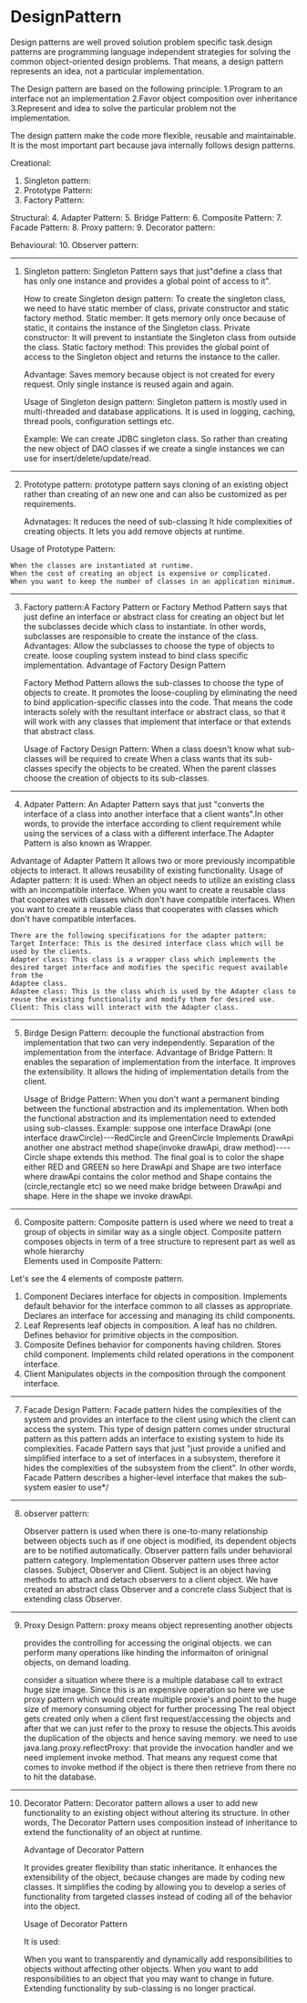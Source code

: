 # DesignPattern
Design patterns are well proved solution problem specific task.design patterns are programming language independent strategies 
for solving the common object-oriented design problems. That means, a design pattern represents an idea, not a particular implementation.

The Design pattern are based on the following principle:
 1.Program to an interface not an implementation
 2.Favor object composition over inheritance
 3.Represent and idea to solve the particular problem not the implementation.
 
The design pattern make the code more flexible, reusable and maintainable. It is the most important part because java internally follows design patterns. 
 
  Creational:
  1. Singleton pattern:
  2. Prototype Pattern:
  3. Factory Pattern:
 
  Structural:
  4. Adapter Pattern:
  5. Bridge Pattern:
  6. Composite Pattern:
  7. Facade Pattern:
  8. Proxy pattern:
  9. Decorator pattern: 
  
  Behavioural: 
  10. Observer pattern: 
  
 ----------------------------------------------------------------------------------------------------------------------------------------------------------- 
  
1. Singleton pattern: Singleton Pattern says that just"define a class that has only one instance and provides a global point of access to it".
	
	How to create Singleton design pattern:	To create the singleton class, we need to have static member of class, private constructor and static factory method.
	Static member: It gets memory only once because of static, it contains the instance of the Singleton class.
	Private constructor: It will prevent to instantiate the Singleton class from outside the class.
	Static factory method: This provides the global point of access to the Singleton object and returns the instance to the caller.
	
	Advantage: Saves memory because object is not created for every request. Only single instance is reused again and again.
	
	Usage of Singleton design pattern: 
    Singleton pattern is mostly used in multi-threaded and database applications. It is used in logging, caching, thread pools, configuration settings etc.
	
	Example: We can create JDBC singleton class. So rather than creating the new object of DAO classes if we create a single instances we can use for insert/delete/update/read.
------------------------------------------------------------------------------------------------------------------------------------------------------------------------
2. Prototype pattern:  prototype pattern says cloning of an existing object rather than creating of an new one  and can also be customized as per requirements.
   
   Advnatages:
 	It reduces the need of sub-classing
 	It hide complexities of creating objects.
 	It lets you add remove objects at runtime.
 
 Usage of Prototype Pattern:

	When the classes are instantiated at runtime.
	When the cost of creating an object is expensive or complicated.
	When you want to keep the number of classes in an application minimum.
 --------------------------------------------------------------------------------------------------------------------------------------------------------------------
 3. Factory pattern:A Factory Pattern or Factory Method Pattern says that just define an interface or abstract class for creating an object  but let the subclasses decide which class to instantiate. 
	In other words, subclasses are responsible to create the instance of the class.	Advantages: Allow the subclasses to choose the type of objects to create.
	loose coupling system instead to bind class specific implementation.
	Advantage of Factory Design Pattern

	Factory Method Pattern allows the sub-classes to choose the type of objects to create.
	It promotes the loose-coupling by eliminating the need to bind application-specific classes into the code. That means the code interacts solely with the resultant interface or abstract class, so that it will work with any classes that implement that interface or that extends that abstract class.
	
	Usage of Factory Design Pattern:
	When a class doesn't know what sub-classes will be required to create
	When a class wants that its sub-classes specify the objects to be created.
	When the parent classes choose the creation of objects to its sub-classes.
------------------------------------------------------------------------------------------------------------------------------------------------------------------
 4. Adpater Pattern: An Adapter Pattern says that just "converts the interface of a class into another interface that a client wants".In other words, to provide
   the interface according to client requirement while using the services of a class with a different interface.The Adapter Pattern is also known as Wrapper.
   
   Advantage of Adapter Pattern
	It allows two or more previously incompatible objects to interact.
	It allows reusability of existing functionality.
	Usage of Adapter pattern:
	It is used:
	When an object needs to utilize an existing class with an incompatible interface.
	When you want to create a reusable class that cooperates with classes which don't have compatible interfaces.
	When you want to create a reusable class that cooperates with classes which don't have compatible interfaces.
	
	There are the following specifications for the adapter pattern:
	Target Interface: This is the desired interface class which will be used by the clients.
	Adapter class: This class is a wrapper class which implements the desired target interface and modifies the specific request available from the 
	Adaptee class.
	Adaptee class: This is the class which is used by the Adapter class to reuse the existing functionality and modify them for desired use.
	Client: This class will interact with the Adapter class.
---------------------------------------------------------------------------------------------------------------------------------------------------------------
5. Birdge Design Pattern: decouple the functional abstraction from implementation that two can very independently. Separation of the 
   implementation from the interface.
	Advantage of Bridge Pattern:
	It enables the separation of implementation from the interface.
	It improves the extensibility.
	It allows the hiding of implementation details from the client.
	
	Usage of Bridge Pattern:
	When you don't want a permanent binding between the functional abstraction and its implementation.
	When both the functional abstraction and its implementation need to extended using sub-classes.
Example: suppose one interface DrawApi (one interface drawCircle)---RedCircle and GreenCircle Implements DrawApi
						another one abstract method shape(invoke drawApi, draw method)----Circle shape extends this method.
						The final goal is to color the shape either RED and GREEN
						so here DrawApi and Shape are two interface where drawApi contains the color method and Shape contains the (circle,rectangle etc)
                        so we need make bridge between DrawApi and shape. Here in the shape we invoke drawApi.
-------------------------------------------------------------------------------------------------------------------------------------------------
6. Composite pattern: Composite pattern is used where we need to treat a group of objects in similar way as a single object. 
                      Composite pattern composes objects in term of a tree structure to represent part as well as whole hierarchy	
                      Elements used in Composite Pattern:

Let's see the 4 elements of composte pattern.
1) Component
Declares interface for objects in composition.
Implements default behavior for the interface common to all classes as appropriate.
Declares an interface for accessing and managing its child components.
2) Leaf
Represents leaf objects in composition. A leaf has no children.
Defines behavior for primitive objects in the composition.
3) Composite
Defines behavior for components having children.
Stores child component.
Implements child related operations in the component interface.
4) Client
Manipulates objects in the composition through the component interface.
------------------------------------------------------------------------------------------------------------
7. Facade Design Pattern: Facade pattern hides the complexities of the system and provides an interface to the client using which the client can access the system. 
	This type of design pattern comes under structural pattern as this pattern adds an interface to existing system to hide its complexities.
	Facade Pattern says that just "just provide a unified and simplified interface to a set of interfaces in a subsystem, 
	therefore it hides the complexities of the subsystem from the client".
	In other words, Facade Pattern describes a higher-level interface that makes the sub-system easier to use*/
-----------------------------------------------------------------------------------------------------------------------------------
8. observer pattern:
  
    Observer pattern is used when there is one-to-many relationship between objects such as if one object is modified, 
	its dependent objects are to be notified automatically.	Observer pattern falls under behavioral pattern category.
	Implementation 	Observer pattern uses three actor classes. Subject, Observer and Client. 
	Subject is an object having methods to attach and detach observers to a client object. 
	We have created an abstract class Observer and a concrete class Subject that is extending class Observer.
---------------------------------------------------------------------------------------------------------------------
9. Proxy Design Pattern:
	 proxy means object representing another objects
	 
	 provides the controlling for accessing the original objects.
	 we can perform many operations like hinding the informaiton of orinignal objects, on demand loading.
	 
	 
	 consider a situation where there is a multiple database call to extract huge size image. Since this is an expensive operation so here
	 we use proxy pattern which would create multiple proxie's and point to the huge size of memory consuming object for further processing
	 The real object gets created only when a client first request/accessing the objects and after that we can just refer to the proxy to resuse
	 the objects.This avoids the duplication of the objects and hence saving memory.
	 we need to use java.lang.proxy.reflectProxy: that provide the invocation handler and we need implement invoke method. That means any request come
	 that comes to invoke method if the object is there then retrieve from there no to hit the database.
---------------------------------------------------------------------------------------------------------------------------------------	 
10. Decorator Pattern:
  Decorator pattern allows a user to add new functionality to an existing object without altering its structure. 
  In other words, The Decorator Pattern uses composition instead of inheritance to extend the functionality of an object at runtime.

	Advantage of Decorator Pattern
	
	It provides greater flexibility than static inheritance.
	It enhances the extensibility of the object, because changes are made by coding new classes.
	It simplifies the coding by allowing you to develop a series of functionality from targeted classes instead of coding all of the behavior into the object.
	
	Usage of Decorator Pattern
	
	It is used:
	
	When you want to transparently and dynamically add responsibilities to objects without affecting other objects.
	When you want to add responsibilities to an object that you may want to change in future.
	Extending functionality by sub-classing is no longer practical.
  
